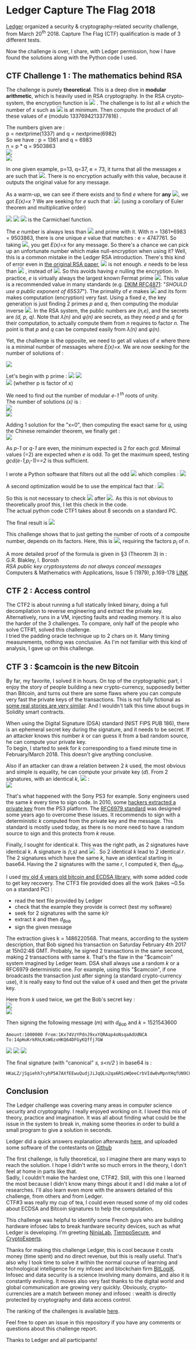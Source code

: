 # Ledger Capture The Flag 2018

[Ledger](https://www.ledger.fr/ctf2018/) organized a security & cryptography-related security challenge, from March 20<sup>th</sup> 2018. Capture The Flag (CTF) qualification is made of 3 different tests.

Now the challenge is over, I share, with Ledger permission, how I have found the solutions along with the Python code I used.


## CTF Challenge 1 : The mathematics behind RSA

The challenge is purely **theoretical**. This is a deep dive in **modular arithmetic**, which is heavily used in RSA cryptography. In the RSA crypto-system, the encryption function is <img src="https://latex.codecogs.com/svg.latex?E(x)=x^e\bmod{n}" /> . The challenge is to list all *e* which the number of *x* such as <img src="https://latex.codecogs.com/svg.latex?x=x^e\equivx\pmod{n}" /> is at minimum. Then compute the product of all these values of *e* (modulo 1337694213377816) .

The numbers given are :  
p = nextprime(1337) and q = nextprime(6982)  
So we have : p = 1361 and q = 6983  
n = p * q = 9503863  
<img src="https://latex.codecogs.com/svg.latex?\varphi(n)=n\prod_{p\mid%20n}\left(1-{\frac{1}{p}}\right)" />  
<img src="https://latex.codecogs.com/svg.latex?\varphi(n)=(p-1)*(q-1)=9495520" />


In one given example, p=13, q=37, e = 73, it turns that all the messages *x* are such that <img src="https://latex.codecogs.com/svg.latex?E(x)=x" />. There is no encryption actually with this value, because it outputs the original value for any message.

As a warm-up, we can see if there exists and to find *e* where for **any** <img src="https://latex.codecogs.com/svg.latex?x\in\mathbb{Z}_n" />, we got *E(x)=x* ? We are seeking for *e* such that :
<img src="https://latex.codecogs.com/svg.latex?\forall%20x\in\mathbb{Z}_n,x^e\bmod%20n=x\iff%20e=1\bmod{\lambda(n)}" /> (using a corollary of Euler theorem and multiplicative order)

<img src="https://latex.codecogs.com/svg.latex?\forall%20x\in\mathbb{Z}_n,x^e\bmod%20n=x\iff%20e=k.\lambda(n)+1,k\in\mathbb{N}" />

<img src="https://latex.codecogs.com/svg.latex?\lambda(n)=\operatorname{lcm}{\big(}\lambda(p_{1}^{r_{1}}),\,\lambda(p_{2}^{r_{2}}),\,\ldots,\,\lambda(p_{k}^{r_{k}}){\big)}" />  
<img src="https://latex.codecogs.com/svg.latex?\lambda(n)=lcm(p-1,q-1)" />  
is the Carmichael function.

The *e* number is always less than <img src="https://latex.codecogs.com/svg.latex?\varphi(n)" /> and prime with it. With n = 1361*6983 = 9503863, there is one unique *e* value that matches : e = 4747761.
So taking <img src="https://latex.codecogs.com/svg.latex?\lambda(n)+1" />, you get *E(x)=x* for any message. So there's a chance we can pick up an unfortunate number which make null-encryption when using it? Well, this is a common mistake in the Ledger RSA introduction. There's this kind of error even in [the original RSA paper](https://people.csail.mit.edu/rivest/Rsapaper.pdf), <img src="https://latex.codecogs.com/svg.latex?gcd(e,\varphi)" /> is not enough. *e* needs to be less than <img src="https://latex.codecogs.com/svg.latex?\lambda(n)=lcm(p-1,q-1)" /> , instead of <img src="https://latex.codecogs.com/svg.latex?\varphi(n)=(p-1)*(q-1)"/>. So this avoids having *e* nulling the encryption. In practice, *e* is virtually always the largest known Fermat prime <img src="https://latex.codecogs.com/svg.latex?2^{2^4}+1=65537" />. This value is a recommended value in many standards (e.g. [DKIM RFC4871](https://www.ietf.org/rfc/rfc4871.txt): "*SHOULD use a public exponent of 65537*"). The primality of *e* makes <img src="https://latex.codecogs.com/svg.latex?\gcd(p-1,e)=1\implies%20p\not\equiv%201\pmod%20e" /> and its form makes computation (encryption) very fast. Using a fixed *e*, the key generation is just finding 2 primes *p* and *q*, then computing the modular inverse <img src="https://latex.codecogs.com/svg.latex?d=e^{-1}\bmod\lambda(n)" />. In the RSA system, the public numbers are *(n,e)*, and the secrets are *(d, p, q)*. Note that *&lambda;(n)* and *&phi;(n)* are secrets, as they need *p* and *q* for their computation, to actually compute them from *n* requires to factor *n*. The point is that *p* and *q* can be computed easily from *&lambda;(n)* and *&phi;(n)*. 

Yet, the challenge is the opposite, we need to get all values of *e* where there is a minimal number of messages where *E(x)=x*.
We are now seeking for the number of solutions of :

<img src="https://latex.codecogs.com/svg.latex?E(x):x^e\equiv%20x\pmod{n}" />

Let's begin with p prime :
<img src="https://latex.codecogs.com/svg.latex?E(x):x^e\equiv%20x\pmod{p}" />
<img src="https://latex.codecogs.com/svg.latex?x^e\equiv%20x\pmod{p}\iff%20x^e-x\equiv0\pmod{p}\iff%20x(x^{e-1}-1)\equiv0\pmod{p}" />  
<img src="https://latex.codecogs.com/svg.latex?\iff%20x^{e-1}\equiv1\vee%20x\equiv0\pmod{p}" /> (whether p is factor of x)

We need to find out the number of modular *e-1<sup> th</sup>* roots of unity.  
The number of solutions *(x)* is :  
<img src="https://latex.codecogs.com/svg.latex?|\%20x:x^{e-1}\equiv1\pmod{p}\%20|=\langle%20e-1\rangle\subset\mathbb{Z}_p" />  
<img src="https://latex.codecogs.com/svg.latex?=gcd(e-1,\varphi(p))=gcd(e-1,p-1)" />

Adding 1 solution for the "x=0", then computing the exact same for *q*, using the Chinese remainder theorem, we finally get :  
<img src="https://latex.codecogs.com/svg.latex?|\%20x:x^{e}\equiv%20x\pmod{n}\%20|=(1+gcd(e-1,p-1))\times(1+gcd(e-1,q-1))" />

As *p-1* or *q-1* are even, the minimum expected is 2 for each *gcd*. Minimal values (=2) are expected when *e* is odd. To get the maximum speed, testing *gcd(e-1,p<sub>i</sub>-1)==2* is thus sufficient.


I wrote a Python software that filters out all the odd <img src="https://latex.codecogs.com/svg.latex?e\in%202\le%20e%3C\varphi(n)" /> which complies :
<img src="https://latex.codecogs.com/svg.latex?e:\begin{cases}gcd(e-1,p-1)=2\land%20gcd(e-1,q-1)=2\\gcd(e,\varphi(n))=1\end{cases}" />


A second optimization would be to use the empirical fact that :
<img src="https://latex.codecogs.com/svg.latex?gcd(e-1,p-1)=2\land%20gcd(e-1,q-1)=2%20\implies%20gcd(e,\varphi(n))=1" />

So this is not necessary to check <img src="https://latex.codecogs.com/svg.latex?gcd(e,\varphi(n))=1" /> after <img src="https://latex.codecogs.com/svg.latex?gcd(e-1,p-1)=2\land%20gcd(e-1,q-1)=2" />. As this is not obvious to theoretically proof this, I let this check in the code.  
The actual python code CTF1 takes about 8 seconds on a standard PC.


The final result is <img src="https://latex.codecogs.com/svg.latex?\prod%20e_i\mod{1337694213377816}=501635330016681" />


This challenge shows that to just getting the number of roots of a composite number, depends on its factors. Here, this is <img src="https://latex.codecogs.com/svg.latex?\prod(1+gcd(X,p_i-1))" />, requiring the factors *p<sub>i</sub>* of *n*.

A more detailed proof of the formula is given in §3 (Theorem 3) in :  
G.R. Blakley, I. Borosh  
*RSA public key cryptosystems do not always conceal messages*  
Computers & Mathematics with Applications, Issue 5 (1979), p.169-178 [LINK](https://www.sciencedirect.com/science/article/pii/0898122179900397)


## CTF 2 : Access control

The CTF2 is about running a full statically linked binary, doing a full decompilation to reverse engineering and extract the private key. Alternatively, runs in a VM, injecting faults and reading memory. It is also the harder of the 3 challenges. To compare, only half of the people who solve CTF#1, solved this challenge.  
I tried the padding oracle technique up to 2 chars on it. Many timing measurements, nothing was conclusive. As I'm not familiar with this kind of analysis, I gave up on this challenge.


## CTF 3 : \$camcoin is the new Bitcoin

By far, my favorite, I solved it in hours. On top of the cryptographic part, I enjoy the story of people building a new crypto-currency, supposedly better than Bitcoin, and turns out there are some flaws where you can compute very fast the private keys of the transactions. This is not fully fictional as [some real stories are very similar](http://blog.lekkertech.net/blog/2018/03/07/iota-signatures/). And I wouldn't talk this time about bugs in Solidity smart contracts.

When using the Digital Signature (DSA) standard (NIST FIPS PUB 186), there is an ephemeral secret key during the signature, and it needs to be secret. If an attacker knows this number *k* or can guess it from a bad random source, he can compute your private key.  
To begin, I started to seek for *k* corresponding to a fixed minute time in February/March 2018. This doesn't give anything conclusive.

Also if an attacker can draw a relation between 2 *k* used, the most obvious and simple is equality, he can compute your private key (*d*). From 2 signatures, with an identical *k*, <img src="https://latex.codecogs.com/svg.latex?H(m_1)\mapsto(r_1,s_1),H(m_2)\mapsto(r_2,s_2)" /> :  
<img src="https://latex.codecogs.com/svg.latex?k={\frac{H(m_2)-H(m_1)}{s_2-s_1}},s_1=\frac{H(m_1)+r_1.d}{k}\rightarrow\displaystyle%20d={\frac{s_1.k-H(m_1)}{r}}" />

That's what happened with the Sony PS3 for example. Sony engineers used the same *k* every time to sign code. In 2010, some [hackers extracted a private key](https://youtu.be/Eag0VyRTld8?t=500) from the PS3 platform. The [RFC6979 standard](https://tools.ietf.org/html/rfc6979) was designed some years ago to overcome these issues. It recommends to sign with a deterministic *k* computed from the private key and the message. This standard is mostly used today, as there is no more need to have a random source to sign and this protects from *k* reuse.

Finally, I sought for identical *k*. This was the right path, as 2 signatures have identical *k*.
A signature is *(r,s)* and <img src="https://latex.codecogs.com/svg.latex?r=(k.G)_x" /> . So 2 identical *k* lead to 2 identical *r*. The 2 signatures which have the same *k*, have an identical starting in base64. Having the 2 signatures with the same *r*, I computed *k*, then *d<sub>Bob</sub>*.

I used [my old 4 years old bitcoin and ECDSA library](https://github.com/antonio-fr/Fast_Sign_Verify), with some added code to get key recovery. The CTF3 file provided does all the work (takes ~0.5s on a standard PC) :
 - read the text file provided by Ledger
 - check that the example they provide is correct (test my software)
 - seek for 2 signatures with the same *k/r*
 - extract *k* and then *d<sub>Bob</sub>*
 - sign the given message

The extraction gives k = 1486220568. That means, according to the system description, that Bob signed his transaction on Saturday February 4th 2017 at 15h02:48 GMT. Probably, he signed 2 transactions in the same second, making 2 transactions with same *k*. That's the flaw in the "\$camcoin" system imagined by Ledger team. DSA shall always use a random *k* or a RFC6979 deterministic one. For example, using this "\$camcoin", if one broadcasts the transaction just after signing (a standard crypto-currency use), it is really easy to find out the value of *k* used and then get the private key.

Here from *k* used twice, we get the Bob's secret key :  
<img src="https://latex.codecogs.com/svg.latex?d_{Bob}\%20_{(b10)}=\textnormal{36221617151509169543226411876758718954222210470729632659581052280059046489003}" />  
<img src="https://latex.codecogs.com/svg.latex?d_{Bob}\%20_{(b16)}=\textnormal{5014b573432161171a4c8312f67abe5cfe79d83382c1fea1dfb2c9c268216bab}" />


Then signing the following message (*m*) with *d<sub>Bob</sub>* and *k* = 1521543600
```
Amount:1000000 From:1Kx74VzYPdnJ9xxYQRAap4oNsqaAdUdNCA To:14pHuKrkRhLKsW6zxHKQ64DFGyKQffj7GW
```
  
<img src="https://latex.codecogs.com/svg.latex?H(m)=\rm{SHA256}(\rm{SHA256}(m))" />  
<img src="https://latex.codecogs.com/svg.latex?H(m)_{(b10)}=\textnormal{99418066424312055700057700639792607513261906432102262516632065974921000930487}" />  
<img src="https://latex.codecogs.com/svg.latex?H(m)_{(b16)}=\textnormal{dbcca1aab480b507200cf72414b6f01c6dda6ed701bcf6b75f53502881b84cb7}" />


The final signature (with "canonical" *s, s<n/2* ) in base64 is :
```
HKaLZ/jSgiehh7cyhP5A7AXfEEwuQudjJiJqQLn2qa6RSzWQeeCrbVIdw0vMpnYHqfUN9CQDI2LKlmHx84jTfjs=
```



## Conclusion

The Ledger challenge was covering many areas in computer science security and cryptography. I really enjoyed working on it. I loved this mix of theory, practice and imagination. It was all about finding what could be the issue in the system to break in, making some theories in order to build a small program to give a solution in seconds.

Ledger did a quick answers explanation afterwards [here](https://www.ledger.fr/2018/06/01/ctf-complete-hw-bounty-still-ongoing-2-337-btc/), and uploaded some software of the contestants on [Github](https://github.com/LedgerHQ/CTF/tree/master/ctf2018)

The first challenge, is fully theoretical, so I imagine there are many ways to reach the solution. I hope I didn't write so much errors in the theory, I don't feel at home in parts like that.  
Sadly, I couldn't make the hardest one, CTF#2. Still, with this one I learned the most because I didn't know many things about it and I did make a lot of researches. I'll also learn even more with the answers detailed of this challenge, from others and from Ledger.  
CTF#3 was really my cup of tea, I could even reused some of my old codes about ECDSA and Bitcoin signatures to help the computation.  

This challenge was helpful to identify some French guys who are building hardware infosec labs to break hardware security devices, such as what Ledger is developing. I'm greeting [NinjaLab](https://ninjalab.io/team/), [TiempoSecure](http://www.tiempo-secure.com/company/about-tiempo-secure/), and [CryptoExperts](https://www.cryptoexperts.com/people/).

Thanks for making this challenge Ledger, this is cool because it costs money (time spent) and no direct revenue, but this is really useful. That's also why I took time to solve it within the normal course of learning and technological intelligence for my infosec and blockchain firm [BitLogiK](https://bitlogik.fr/). Infosec and data security is a science involving many domains, and also it is constantly evolving. It moves also very fast thanks to the digital world and global communication are growing very quickly. Obviously, crypto-currencies are a match between money and infosec : wealth is directly protected by cryptography and data access control.

The ranking of the challenges is available [here](https://docs.google.com/spreadsheets/d/1ZuSOwIkqvzr5jAVj66Hs3iekIeKTHRSpujhtpcy4PCI/edit#gid=0).

Feel free to open an issue in this repository if you have any comments or questions about this challenge report.


Thanks to Ledger and all participants!

